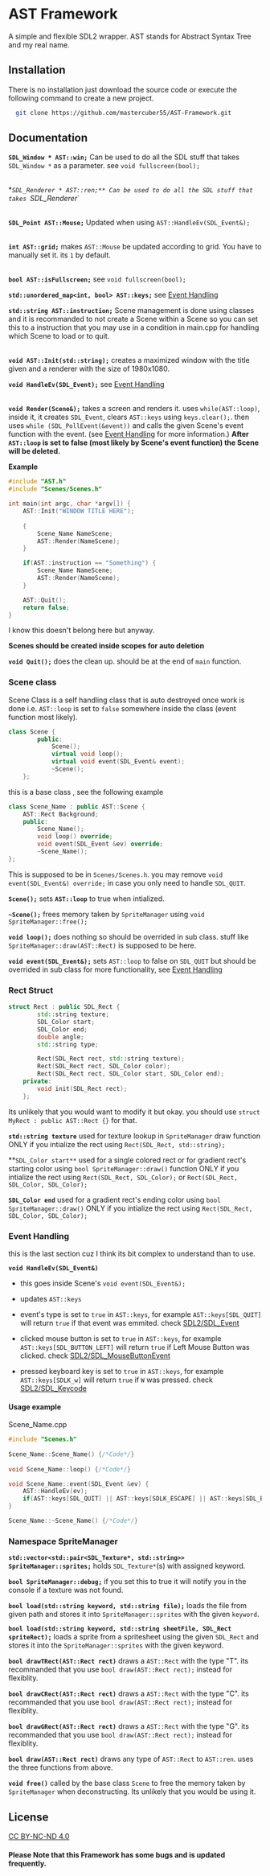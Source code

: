 
# AST Framework

A simple and flexible SDL2 wrapper. AST stands for Abstract Syntax Tree and my real name.

## Installation

There is no installation just download the source code or execute the following command to create a new project.

```bash
  git clone https://github.com/mastercuber55/AST-Framework.git
```

## Documentation

**`SDL_Window * AST::win;`** Can be used to do all the SDL stuff that takes `SDL_Window *` as a parameter. see `void fullscreen(bool);`

\
**`SDL_Renderer * AST::ren;** Can be used to do all the SDL stuff that takes `SDL_Renderer*`

\
**`SDL_Point AST::Mouse;`** Updated when using `AST::HandleEv(SDL_Event&);`

\
**`int AST::grid;`** makes `AST::Mouse` be updated according to grid. You have to manually set it. its `1` by default.

\
**`bool AST::isFullscreen;`** see ``void fullscreen(bool);``

**`std::unordered_map<int, bool> AST::keys;`** see [Event Handling]()

**`std::string AST::instruction;`** Scene management is done using classes and it is recommanded to not create a Scene within a Scene so you can set this to a instruction that you may use in a condition in main.cpp for handling which Scene to load or to quit.

\
**`void AST::Init(std::string);`** creates a maximized window with the title given and a renderer with the size of 1980x1080.

**`void HandleEv(SDL_Event);`** see [Event Handling]()

\
**`void Render(Scene&);`** takes a screen and renders it. uses `while(AST::loop)`, inside it, it creates `SDL_Event`, clears `AST::keys` using `keys.clear();`.
then uses `while (SDL_PollEvent(&event))` and calls the given Scene's event function with the event. (see [Event Handling]() for more information.) **After `AST::loop` is set to false (most likely by Scene's event function) the Scene will be deleted.**

**Example**
```cpp
#include "AST.h"
#include "Scenes/Scenes.h"

int main(int argc, char *argv[]) {
	AST::Init("WINDOW TITLE HERE");
	
	{
		Scene_Name NameScene;
		AST::Render(NameScene);
	}

	if(AST::instruction == "Something") {
		Scene_Name NameScene;
		AST::Render(NameScene);
	}

	AST::Quit();
	return false;
}

```
I know this doesn't belong here but anyway.

**Scenes should be created inside scopes for auto deletion**

**`void Quit();`** does the clean up. should be at the end of `main` function.

### Scene class

Scene Class is a self handling class that is auto destroyed once work is done i.e. `AST::loop` is set to `false` somewhere inside the class (event function most likely).

```cpp
class Scene {
		public:
			Scene();
			virtual void loop();
			virtual void event(SDL_Event& event);
			~Scene();
	};
```
this is a base class , see the following example
```cpp
class Scene_Name : public AST::Scene {
	AST::Rect Background;
	public:
		Scene_Name();
		void loop() override;
		void event(SDL_Event &ev) override;
		~Scene_Name();
};
```
This is supposed to be in `Scenes/Scenes.h`. you may remove `void event(SDL_Event&) override;` in case you only need to handle `SDL_QUIT`.


**`Scene();`** sets **`AST::loop`** to true when intialized.

**`~Scene();`** frees memory taken by `SpriteManager` using `void SpriteManager::free();`

**`void loop();`** does nothing so should be overrided in sub class. stuff like `SpriteManager::draw(AST::Rect)` is supposed to be here.

**`void event(SDL_Event&);`** sets `AST::loop` to false on `SDL_QUIT` but should be overrided in sub class for more functionality, see [Event Handling]()

### Rect Struct
```cpp
struct Rect : public SDL_Rect {
		std::string texture;
		SDL_Color start;
		SDL_Color end;
		double angle;
		std::string type;

		Rect(SDL_Rect rect, std::string texture);
		Rect(SDL_Rect rect, SDL_Color color);
		Rect(SDL_Rect rect, SDL_Color start, SDL_Color end);
	private:
		void init(SDL_Rect rect);
	};
```
Its unlikely that you would want to modify it but okay. you should use `struct MyRect : public AST::Rect {}` for that.

**`std::string texture`** used for texture lookup in `SpriteManager` draw function ONLY if you intialize the rect using `Rect(SDL_Rect, std::string);`

**`SDL_Color start**` used for a single colored rect or for gradient rect's starting color using `bool SpriteManager::draw()` function ONLY if you intialize the rect using `Rect(SDL_Rect, SDL_Color);` or `Rect(SDL_Rect, SDL_Color, SDL_Color);`

**`SDL_Color end`** used for a gradient rect's ending color using `bool SpriteManager::draw()` ONLY if you intialize the rect using `Rect(SDL_Rect, SDL_Color, SDL_Color);`

### Event Handling

this is the last section cuz I think its bit complex to understand than to use.

**`void HandleEv(SDL_Event&)`**

- this goes inside Scene's `void event(SDL_Event&);`
- updates `AST::keys`
- event's type is set to `true` in `AST::keys`, for example `AST::keys[SDL_QUIT]` will return `true` if that event was emmited. check [SDL2/SDL_Event](https://wiki.libsdl.org/SDL2/SDL_Event)
- clicked mouse button is set to `true` in `AST::keys`, for example `AST::keys[SDL_BUTTON_LEFT]` will return `true` if Left Mouse Button was clicked.  check [SDL2/SDL_MouseButtonEvent](https://wiki.libsdl.org/SDL2/SDL_MouseButtonEvent)

- pressed keyboard key is set to `true` in `AST::keys`, for example `AST::keys[SDLK_w]` will return `true` if `W` was pressed. check [SDL2/SDL_Keycode](https://wiki.libsdl.org/SDL2/SDL_Keycode)

#### Usage example
Scene_Name.cpp
```cpp
#include "Scenes.h" 
 
Scene_Name::Scene_Name() {/*Code*/} 
 
void Scene_Name::loop() {/*Code*/} 

void Scene_Name::event(SDL_Event &ev) { 
    AST::HandleEv(ev); 
    if(AST::keys[SDL_QUIT] || AST::keys[SDLK_ESCAPE] || AST::keys[SDL_BUTTON_MIDDLE]) AST::loop = false; 
} 

Scene_Name::~Scene_Name() {/*Code*/}
```

### Namespace SpriteManager
**`std::vector<std::pair<SDL_Texture*, std::string>> SpriteManager::sprites;`** holds `SDL_Texture*`(s) with assigned keyword.

**`bool SpriteManager::debug;`** if you set this to true it will notify you in the console if a texture was not found.

**`bool load(std::string keyword, std::string file);`** loads the file from given path and stores it into `SpriteManager::sprites` with the given `keyword`.

**`bool load(std::string keyword, std::string sheetFile, SDL_Rect spriteRect);`** loads a sprite from a spritesheet using the given `SDL_Rect` and stores it into the `SpriteManager::sprites` with the given keyword.

**`bool drawTRect(AST::Rect rect)`** draws a `AST::Rect` with the type "T". its recommanded that you use `bool draw(AST::Rect rect);` instead for flexiblity.

**`bool drawCRect(AST::Rect rect)`** draws a `AST::Rect` with the type "C". its recommanded that you use `bool draw(AST::Rect rect);` instead for flexiblity.

**`bool drawGRect(AST::Rect rect)`** draws a `AST::Rect` with the type "G". its recommanded that you use `bool draw(AST::Rect rect);` instead for flexiblity.

**`bool draw(AST::Rect rect)`** draws any type of `AST::Rect` to `AST::ren`. uses the three functions from above.

**`void free()`** called by the base class `Scene` to free the memory taken by `SpriteManager` when deconstructing. Its unlikely that you would be using it.
## License

[CC BY-NC-ND 4.0](https://creativecommons.org/licenses/by-nc-nd/4.0/)


#### Please Note that this Framework has some bugs and is updated frequently.